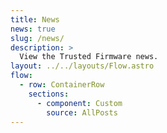 ```yaml
---
title: News
news: true
slug: /news/
description: >
  View the Trusted Firmware news.
layout: ../../layouts/Flow.astro
flow:
  - row: ContainerRow
    sections:
      - component: Custom
        source: AllPosts
---
```

